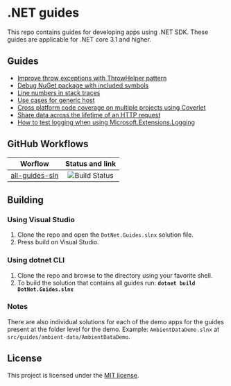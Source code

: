 # .NET guides

This repo contains guides for developing apps using .NET SDK. These guides are applicable for .NET core 3.1 and higher.

## Guides

* [Improve throw exceptions with ThrowHelper pattern](./docs/guides/throw-helper.md)
* [Debug NuGet package with included symbols](./docs/guides/debug-pdg-included-on-nuget.md)
* [Line numbers in stack traces](./docs/guides/line-numbers-in-stack-traces.md)
* [Use cases for generic host](./docs/guides/generic-host-use-cases.md)
* [Cross platform code coverage on multiple projects using Coverlet](./docs/guides/code-coverage.md)
* [Share data across the lifetime of an HTTP request](./docs/guides/share-data-with-async-local.md)
* [How to test logging when using Microsoft.Extensions.Logging](./docs/guides/testing-logs.md)

## GitHub Workflows

| Worflow                   |      Status and link      |
|---------------------------|:-------------------------:|
| [all-guides-sln](https://github.com/edumserrano/dotnet-guides/blob/main/.github/workflows/all-guides-sln.yml)             |  ![Build Status](https://github.com/edumserrano/dotnet-guides/workflows/Build%20guides%20sln/badge.svg) |

## Building

### Using Visual Studio

1) Clone the repo and open the `DotNet.Guides.slnx` solution file.
2) Press build on Visual Studio.

### Using dotnet CLI

1) Clone the repo and browse to the directory using your favorite shell.
2) To build the solution that contains all guides run: **`dotnet build DotNet.Guides.slnx`**

### Notes

There are also individual solutions for each of the demo apps for the guides present at the folder level for the demo. Example: `AmbientDataDemo.slnx` at `src/guides/ambient-data/AmbientDataDemo`.

## License

This project is licensed under the [MIT license](./LICENSE).
